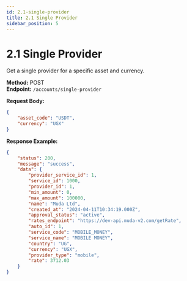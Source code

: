 ```yaml
---
id: 2.1-single-provider
title: 2.1 Single Provider
sidebar_position: 5
---
```


# 2.1 Single Provider

Get a single provider for a specific asset and currency.

**Method:** POST  
**Endpoint:** `/accounts/single-provider`

**Request Body:**
```json
{
    "asset_code": "USDT",
    "currency": "UGX"
}
```

**Response Example:**
```json
{
    "status": 200,
    "message": "success",
    "data": {
        "provider_service_id": 1,
        "service_id": 1000,
        "provider_id": 1,
        "min_amount": 0,
        "max_amount": 100000,
        "name": "Muda Ltd",
        "created_at": "2024-04-11T10:34:19.000Z",
        "approval_status": "active",
        "rates_endpoint": "https://dev-api.muda-v2.com/getRate",
        "auto_id": 1,
        "service_code": "MOBILE_MONEY",
        "service_name": "MOBILE MONEY",
        "country": "UG",
        "currency": "UGX",
        "provider_type": "mobile",
        "rate": 3712.03
    }
}
``` 